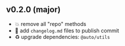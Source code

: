 ## v0.2.0 (major)

* 💥 remove all "repo" methods
* 🌱 add `changelog.md` files to publish commit
* ♻️ upgrade dependencies: `@auto/utils`
